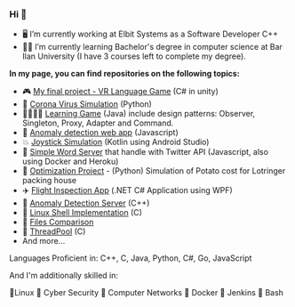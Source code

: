 ### Hi  👋


- 🖥️ I’m currently working at Elbit Systems as a Software Developer C++
- 🧑‍🎓 I’m currently learning Bachelor's degree in computer science at Bar Ilan University (I have 3 courses left to complete my degree).

**In my page, you can find repositories on the following topics:**
- 🎮 [My final project - VR Language Game](https://github.com/sapirhender123/Language-Learning-VR) (C# in unity)
- 🦠 [Corona Virus Simulation](https://github.com/sapirhender123/Corona-Virus-Simulation) (Python)
- 👩‍🎓👨‍🎓 [Learning Game](https://github.com/sapirhender123/CSLearningGame) (Java) include design patterns: Observer, Singleton, Proxy, Adapter and Command.
- 🧐 [Anomaly detection web app](https://github.com/sapirhender123/anomaly-detection-web-app) (Javascript)
- 💥 [Joystick Simulation](https://github.com/sapirhender123/FG_Joystick) (Kotlin using Android Studio)
- 💫 [Simple Word Server](https://github.com/sapirhender123/Simple-World-Server) that handle with Twitter API (Javascript, also using Docker and Heroku)
- 🥔 [Optimization Project](https://github.com/sapirhender123/Optimization-Of-Potato-Cost-Lotringer) - (Python) Simulation of Potato cost for Lotringer packing house
- ✈️ [Flight Inspection App](https://github.com/sapirhender123/ADP2-Flight-Inspection-App) (.NET C# Application using WPF)
- 🔎 [Anomaly Detection Server](https://github.com/sapirhender123/Anomaly-Detection-Server) (C++)
- 📝 [Linux Shell Implementation](https://github.com/sapirhender123/Linux-Shell-Implementation) (C)
- 📰 [Files Comparison](https://github.com/sapirhender123/Files-Comparison-Implementation)
- 🔶 [ThreadPool](https://github.com/sapirhender123/ThreadPool) (C)
- And more...

Languages Proficient in: C++, C, Java, Python, C#, Go, JavaScript

And I'm additionally skilled in:

📌Linux  📌 Cyber Security 📌 Computer Networks 📌 Docker 📌 Jenkins 📌 Bash



